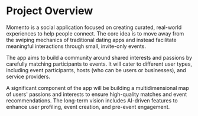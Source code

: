 # Project Overview

Momento is a social application focused on creating curated, real-world experiences to help people connect. The core idea is to move away from the swiping mechanics of traditional dating apps and instead facilitate meaningful interactions through small, invite-only events.

The app aims to build a community around shared interests and passions by carefully matching participants to events. It will cater to different user types, including event participants, hosts (who can be users or businesses), and service providers.

A significant component of the app will be building a multidimensional map of users' passions and interests to ensure high-quality matches and event recommendations. The long-term vision includes AI-driven features to enhance user profiling, event creation, and pre-event engagement.
